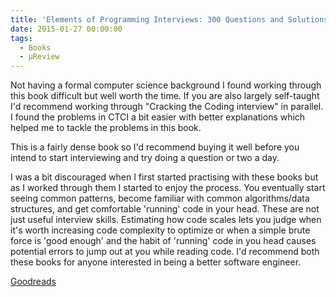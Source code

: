 ```yaml
---
title: 'Elements of Programming Interviews: 300 Questions and Solutions'
date: 2015-01-27 00:00:00
tags:
  - Books
  - μReview
---
```

Not having a formal computer science background I found working through this book difficult but well worth the time. If you are also largely self-taught I'd recommend working through "Cracking the Coding interview" in parallel. I found the problems in CTCI a bit easier with better explanations which helped me to tackle the problems in this book.

This is a fairly dense book so I'd recommend buying it well before you intend to start interviewing and try doing a question or two a day.

I was a bit discouraged when I first started practising with these books but as I worked through them I started to enjoy the process. You eventually start seeing common patterns, become familiar with common algorithms/data structures, and get comfortable 'running' code in your head. These are not just useful interview skills. Estimating how code scales lets you judge when it's worth increasing code complexity to optimize or when a simple brute force is 'good enough' and the habit of 'running' code in you head causes potential errors to jump out at you while reading code. I'd recommend both these books for anyone interested in being a better software engineer.

[Goodreads](https://www.goodreads.com/book/show/16253895-elements-of-programming-interviews?utm_medium=api&amp;utm_source=blog_book)